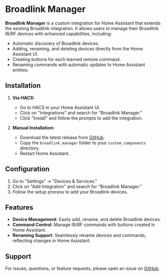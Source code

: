 # Broadlink Manager

**Broadlink Manager** is a custom integration for Home Assistant that extends the existing Broadlink integration. It allows users to manage their Broadlink IR/RF devices with enhanced capabilities, including:

- Automatic discovery of Broadlink devices.
- Adding, renaming, and deleting devices directly from the Home Assistant UI.
- Creating buttons for each learned remote command.
- Renaming commands with automatic updates to Home Assistant entities.

## Installation

1. **Via HACS:**
   - Go to HACS in your Home Assistant UI.
   - Click on "Integrations" and search for "Broadlink Manager."
   - Click "Install" and follow the prompts to add the integration.

2. **Manual Installation:**
   - Download the latest release from [GitHub](https://github.com/yourusername/broadlink_manager).
   - Copy the `broadlink_manager` folder to your `custom_components` directory.
   - Restart Home Assistant.

## Configuration

1. Go to "Settings" -> "Devices & Services."
2. Click on "Add Integration" and search for "Broadlink Manager."
3. Follow the setup process to add your Broadlink devices.

## Features

- **Device Management**: Easily add, rename, and delete Broadlink devices.
- **Command Control**: Manage IR/RF commands with buttons created in Home Assistant.
- **Renaming Support**: Seamlessly rename devices and commands, reflecting changes in Home Assistant.

## Support

For issues, questions, or feature requests, please open an issue on [GitHub](https://github.com/yourusername/broadlink_manager/issues).
